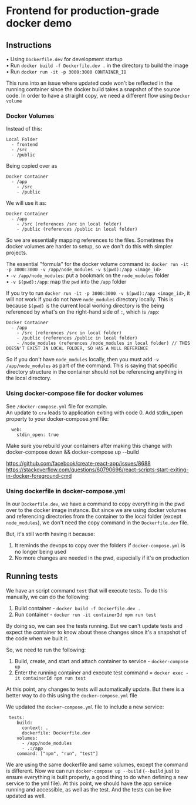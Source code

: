 # Frontend for production-grade docker demo

## Instructions
• Using `Dockerfile.dev` for development startup    
• Run `docker build -f Dockerfile.dev .` in the directory to build the image    
• Run `docker run -it -p 3000:3000 CONTAINER_ID`    

This runs into an issue where updated code won't be reflected in the running container since the docker build takes a snapshot of the source code.
In order to have a straight copy, we need a different flow using `Docker volume`

### Docker Volumes

Instead of this:
```
Local Folder
  - frontend
  - /src
  - /public
```

Being copied over as 

```
Docker Container
  - /app
    - /src
    - /public
```

We will use it as:
```
Docker Container
  - /app
    - /src (references /src in local folder)
    - /public (references /public in local folder)
```

So we are essentially mapping references to the files. Sometimes the docker volumes are harder to setup, so we don't do this with simpler projects.

The essential "formula" for the docker volume command is:
`docker run -it -p 3000:3000 -v /app/node_modules -v $(pwd):/app <image_id>`    
• `-v /app/node_modules`: put a bookmark on the `node_modules` folder      
• `-v $(pwd):/app`: map the `pwd` into the `/app` folder      

If you try to run `docker run -it -p 3000:3000 -v $(pwd):/app <image_id>`, it will not work if you do not have `node_modules` directory locally. This is because `$(pwd)` is the current local working directory is the being referenced by what's on the right-hand side of `:`, which is `/app`: 

```
Docker Container
  - /app
    - /src (references /src in local folder)
    - /public (references /public in local folder)
    - /node_modules (references /node_modules in local folder) // THIS DOESN'T EXIST IN LOCAL FOLDER, SO HAS A NULL REFERENCE
```
So if you don't have `node_modules` locally, then you must add `-v /app/node_modules` as part of the command. This is saying that specific directory structure in the container should not be referencing anything in the local directory.

### Using docker-compose file for docker volumes
See `/docker-compose.yml` file for example.    
An update to `cra` leads to application exiting with code 0. Add stdin_open property to your docker-compose.yml file:
```
  web:
    stdin_open: true
```
Make sure you rebuild your containers after making this change with  docker-compose down && docker-compose up --build

https://github.com/facebook/create-react-app/issues/8688    
https://stackoverflow.com/questions/60790696/react-scripts-start-exiting-in-docker-foreground-cmd    

### Using dockerfile in docker-compose.yml
In our `Dockerfile.dev`, we have a command to copy everything in the pwd over to the docker image instance. But since we are using docker volumes and referencing directories from the container to the local folder (except `node_modules`), we don't need the copy command in the `Dockerfile.dev` file.

But, it's still worth having it because:
1. It reminds the devops to copy over the folders if `docker-compose.yml` is no longer being used
2. No more changes are needed in the pwd, especially if it's on production

## Running tests
We have an script command `test` that will execute tests. To do this manually, we can do the following:
1. Build container - `docker build -f Dockerfile.dev .`
2. Run container - `docker run -it containerId npm run test`

By doing so, we can see the tests running. But we can't update tests and expect the container to know about these changes since it's a snapshot of the code when we built it.

So, we need to run the following:
1. Build, create, and start and attach container to service - `docker-compose up`
2. Enter the running container and execute test command = `docker exec -it containerId npm run test`

At this point, any changes to tests will automatically update. But there is a better way to do this using the `docker-compose.yml` file

We updated the `docker-compose.yml` file to include a new service:
```
 tests:
    build:
      context: .
      dockerfile: Dockerfile.dev
    volumes:
      - /app/node_modules
      - .:/app
    command: ["npm", "run", "test"]
```

We are using the same dockerfile and same volumes, except the command is different. Now we can run `docker-compose up --build` (`--build` just to ensure everything is built properly, a good thing to do when defining a new service to the yml file). At this point, we should have the app service running and accessible, as well as the test. And the tests can be live updated as well.

